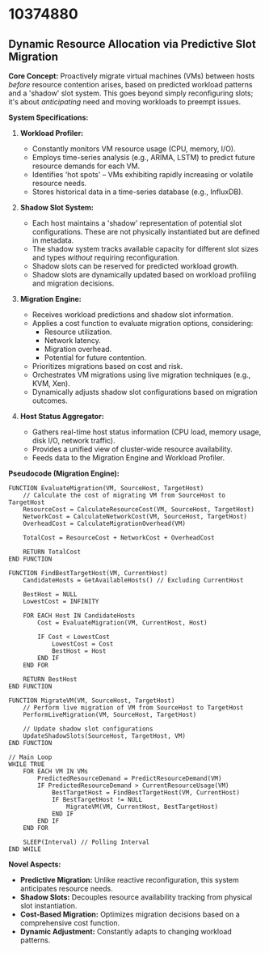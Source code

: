 # 10374880

## Dynamic Resource Allocation via Predictive Slot Migration

**Core Concept:** Proactively migrate virtual machines (VMs) between hosts *before* resource contention arises, based on predicted workload patterns and a 'shadow' slot system. This goes beyond simply reconfiguring slots; it's about *anticipating* need and moving workloads to preempt issues.

**System Specifications:**

1.  **Workload Profiler:**
    *   Constantly monitors VM resource usage (CPU, memory, I/O).
    *   Employs time-series analysis (e.g., ARIMA, LSTM) to predict future resource demands for each VM.
    *   Identifies 'hot spots' – VMs exhibiting rapidly increasing or volatile resource needs.
    *   Stores historical data in a time-series database (e.g., InfluxDB).

2.  **Shadow Slot System:**
    *   Each host maintains a 'shadow' representation of potential slot configurations. These are not physically instantiated but are defined in metadata.
    *   The shadow system tracks available capacity for different slot sizes and types *without* requiring reconfiguration.
    *   Shadow slots can be reserved for predicted workload growth.
    *   Shadow slots are dynamically updated based on workload profiling and migration decisions.

3.  **Migration Engine:**
    *   Receives workload predictions and shadow slot information.
    *   Applies a cost function to evaluate migration options, considering:
        *   Resource utilization.
        *   Network latency.
        *   Migration overhead.
        *   Potential for future contention.
    *   Prioritizes migrations based on cost and risk.
    *   Orchestrates VM migrations using live migration techniques (e.g., KVM, Xen).
    *   Dynamically adjusts shadow slot configurations based on migration outcomes.

4.  **Host Status Aggregator:**
    *   Gathers real-time host status information (CPU load, memory usage, disk I/O, network traffic).
    *   Provides a unified view of cluster-wide resource availability.
    *   Feeds data to the Migration Engine and Workload Profiler.

**Pseudocode (Migration Engine):**

```
FUNCTION EvaluateMigration(VM, SourceHost, TargetHost)
    // Calculate the cost of migrating VM from SourceHost to TargetHost
    ResourceCost = CalculateResourceCost(VM, SourceHost, TargetHost)
    NetworkCost = CalculateNetworkCost(VM, SourceHost, TargetHost)
    OverheadCost = CalculateMigrationOverhead(VM)

    TotalCost = ResourceCost + NetworkCost + OverheadCost

    RETURN TotalCost
END FUNCTION

FUNCTION FindBestTargetHost(VM, CurrentHost)
    CandidateHosts = GetAvailableHosts() // Excluding CurrentHost

    BestHost = NULL
    LowestCost = INFINITY

    FOR EACH Host IN CandidateHosts
        Cost = EvaluateMigration(VM, CurrentHost, Host)

        IF Cost < LowestCost
            LowestCost = Cost
            BestHost = Host
        END IF
    END FOR

    RETURN BestHost
END FUNCTION

FUNCTION MigrateVM(VM, SourceHost, TargetHost)
    // Perform live migration of VM from SourceHost to TargetHost
    PerformLiveMigration(VM, SourceHost, TargetHost)

    // Update shadow slot configurations
    UpdateShadowSlots(SourceHost, TargetHost, VM)
END FUNCTION

// Main Loop
WHILE TRUE
    FOR EACH VM IN VMs
        PredictedResourceDemand = PredictResourceDemand(VM)
        IF PredictedResourceDemand > CurrentResourceUsage(VM)
            BestTargetHost = FindBestTargetHost(VM, CurrentHost)
            IF BestTargetHost != NULL
                MigrateVM(VM, CurrentHost, BestTargetHost)
            END IF
        END IF
    END FOR

    SLEEP(Interval) // Polling Interval
END WHILE
```

**Novel Aspects:**

*   **Predictive Migration:** Unlike reactive reconfiguration, this system anticipates resource needs.
*   **Shadow Slots:** Decouples resource availability tracking from physical slot instantiation.
*   **Cost-Based Migration:**  Optimizes migration decisions based on a comprehensive cost function.
*   **Dynamic Adjustment:** Constantly adapts to changing workload patterns.
